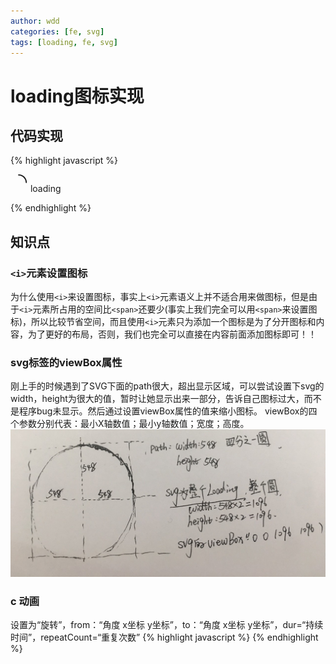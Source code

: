 ```yaml
---
author: wdd
categories: [fe, svg]
tags: [loading, fe, svg]
---
```

# loading图标实现
## 代码实现
{% highlight javascript %}
<div>
  <i>
    <svg  viewBox="0 0 1096 1096"class="anticon-spin" data-icon="loading" width="2em" height="2em" fill="currentColor" aria-hidden="true"><path d="M988 548c-19.9 0-36-16.1-36-36 0-59.4-11.6-117-34.6-171.3a440.45 440.45 0 0 0-94.3-139.9 437.71 437.71 0 0 0-139.9-94.3C629 83.6 571.4 72 512 72c-19.9 0-36-16.1-36-36s16.1-36 36-36c69.1 0 136.2 13.5 199.3 40.3C772.3 66 827 103 874 150c47 47 83.9 101.8 109.7 162.7 26.7 63.1 40.2 130.2 40.2 199.3.1 19.9-16 36-35.9 36z"></path></svg>
  </i>
  <span>loading</span>
</div>

{% endhighlight %}
## 知识点
### `<i>`元素设置图标
为什么使用`<i>`来设置图标，事实上`<i>`元素语义上并不适合用来做图标，但是由于`<i>`元素所占用的空间比`<span>`还要少(事实上我们完全可以用`<span>`来设置图标)，所以比较节省空间，而且使用`<i>`元素只为添加一个图标是为了分开图标和内容，为了更好的布局，否则，我们也完全可以直接在内容前面添加图标即可！！

### svg标签的viewBox属性
刚上手的时候遇到了SVG下面的path很大，超出显示区域，可以尝试设置下svg的width，height为很大的值，暂时让她显示出来一部分，告诉自己图标过大，而不是程序bug未显示。然后通过设置viewBox属性的值来缩小图标。
viewBox的四个参数分别代表：最小X轴数值；最小y轴数值；宽度；高度。
![aaa](https://github.com/yhddx/Practice/blob/master/pics/svg.jpg?raw=true)

### c 动画

设置为“旋转”，from：“角度 x坐标 y坐标”，to：“角度 x坐标 y坐标”，dur=“持续时间”，repeatCount=“重复次数”
{% highlight javascript %}
<animateTransform attributeName="transform" type="rotate" from="0 548 548" to="360 548 548" dur="1s" repeatCount="indefinite" />
{% endhighlight %}


